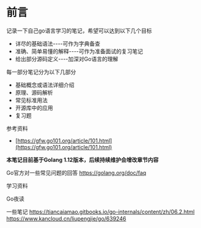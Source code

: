 # 前言

记录一下自己go语言学习的笔记，希望可以达到以下几个目标

* 详尽的基础语法----可作为字典备查
* 准确、简单易懂的解释----可作为准备面试的复习笔记
* 给出部分源码定义----加深对Go语言的理解

每一部分笔记分为以下几部分

* 基础概念或语法详细介绍
* 原理、源码解析
* 常见标准用法
* 开源库中的应用
* 复习题



参考资料

* [https://gfw.go101.org/article/101.html](https://gfw.go101.org/article/101.html)

**本笔记目前基于Golang 1.12版本，后续持续维护会增改章节内容**


Go官方对一些常见问题的回答
https://golang.org/doc/faq

学习资料

Go夜读


一些笔记
https://tiancaiamao.gitbooks.io/go-internals/content/zh/06.2.html
https://www.kancloud.cn/liupengjie/go/639246